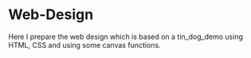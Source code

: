 # Web-Design
Here I prepare the web design which is based on a tin_dog_demo using HTML, CSS and using some canvas functions.
